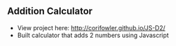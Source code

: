 ## Addition Calculator

* View project here: http://corifowler.github.io/JS-D2/
* Built calculator that adds 2 numbers using Javascript
